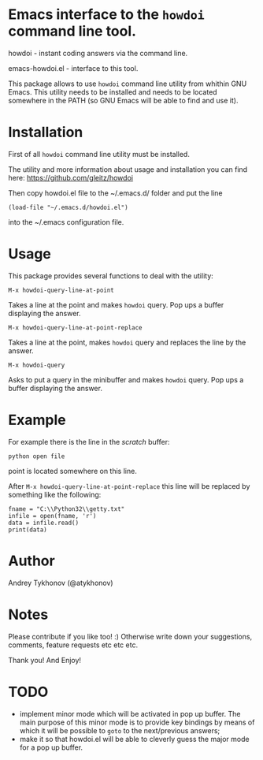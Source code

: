 Emacs interface to the `howdoi` command line tool.
============

howdoi - instant coding answers via the command line.

emacs-howdoi.el - interface to this tool.

This package allows to use `howdoi` command line utility from
whithin GNU Emacs. This utility needs to be installed and needs
to be located somewhere in the PATH (so GNU Emacs will be able
to find and use it).

Installation
============

First of all `howdoi` command line utility must be installed.

The utility and more information about usage and installation
you can find here: https://github.com/gleitz/howdoi

Then copy howdoi.el file to the ~/.emacs.d/ folder and put the line

    (load-file "~/.emacs.d/howdoi.el")

into the ~/.emacs configuration file.

Usage
============

This package provides several functions to deal with the utility:

    M-x howdoi-query-line-at-point

Takes a line at the point and makes `howdoi` query. Pop ups a buffer displaying the answer.

    M-x howdoi-query-line-at-point-replace

Takes a line at the point, makes `howdoi` query and replaces the line by the answer.

    M-x howdoi-query

Asks to put a query in the minibuffer and makes `howdoi` query. Pop ups a buffer displaying the answer.

Example
============

For example there is the line in the *scratch* buffer:

    python open file

point is located somewhere on this line.

After `M-x howdoi-query-line-at-point-replace` this line will be replaced by something like the following:

    fname = "C:\\Python32\\getty.txt"
    infile = open(fname, 'r')
    data = infile.read()
    print(data)

Author
============

Andrey Tykhonov (@atykhonov)

Notes
============

Please contribute if you like too! :) Otherwise write down your suggestions, comments, feature requests etc etc etc.

Thank you! And Enjoy!

TODO
============
* implement minor mode which will be activated in pop up buffer. The main purpose of this minor mode is to provide key bindings by means of which it will be possible to `goto` to the next/previous answers;
* make it so that howdoi.el will be able to cleverly guess the major mode for a pop up buffer.
